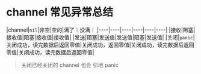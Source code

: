 # channel 常见异常总结

|channel|`nil`|非空|空的|满了｜没满｜
|----|----|----|----|----|----|
|接收|阻塞|接收值|阻塞|接收值|接收值|
|发送|阻塞|发送值|发送值|阻塞|发送值|
|关闭|`panic`|关闭成功，读完数据后返回零值|关闭成功，返回零值|关闭成功，读完数据后返回零值|关闭成功，读完数据后返回零值|

> 关闭已经关闭的 channel 也会 引地 panic

